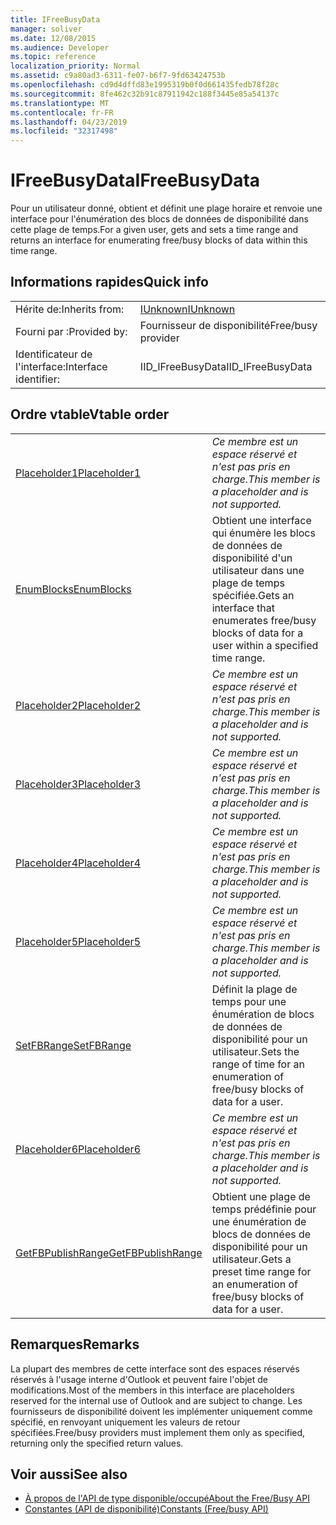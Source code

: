 ```yaml
---
title: IFreeBusyData
manager: soliver
ms.date: 12/08/2015
ms.audience: Developer
ms.topic: reference
localization_priority: Normal
ms.assetid: c9a80ad3-6311-fe07-b6f7-9fd63424753b
ms.openlocfilehash: cd9d4dffd83e1995319b0f0d661435fedb78f28c
ms.sourcegitcommit: 8fe462c32b91c87911942c188f3445e85a54137c
ms.translationtype: MT
ms.contentlocale: fr-FR
ms.lasthandoff: 04/23/2019
ms.locfileid: "32317498"
---
```

# <a name="ifreebusydata"></a><span data-ttu-id="579f5-102">IFreeBusyData</span><span class="sxs-lookup"><span data-stu-id="579f5-102">IFreeBusyData</span></span>

<span data-ttu-id="579f5-103">Pour un utilisateur donné, obtient et définit une plage horaire et renvoie une interface pour l'énumération des blocs de données de disponibilité dans cette plage de temps.</span><span class="sxs-lookup"><span data-stu-id="579f5-103">For a given user, gets and sets a time range and returns an interface for enumerating free/busy blocks of data within this time range.</span></span>
  
## <a name="quick-info"></a><span data-ttu-id="579f5-104">Informations rapides</span><span class="sxs-lookup"><span data-stu-id="579f5-104">Quick info</span></span>

|||
|:-----|:-----|
|<span data-ttu-id="579f5-105">Hérite de:</span><span class="sxs-lookup"><span data-stu-id="579f5-105">Inherits from:</span></span>  <br/> |[<span data-ttu-id="579f5-106">IUnknown</span><span class="sxs-lookup"><span data-stu-id="579f5-106">IUnknown</span></span>](https://msdn.microsoft.com/library/33f1d79a-33fc-4ce5-a372-e08bda378332%28Office.15%29.aspx) <br/> |
|<span data-ttu-id="579f5-107">Fourni par :</span><span class="sxs-lookup"><span data-stu-id="579f5-107">Provided by:</span></span>  <br/> |<span data-ttu-id="579f5-108">Fournisseur de disponibilité</span><span class="sxs-lookup"><span data-stu-id="579f5-108">Free/busy provider</span></span>  <br/> |
|<span data-ttu-id="579f5-109">Identificateur de l'interface:</span><span class="sxs-lookup"><span data-stu-id="579f5-109">Interface identifier:</span></span>  <br/> |<span data-ttu-id="579f5-110">IID_IFreeBusyData</span><span class="sxs-lookup"><span data-stu-id="579f5-110">IID_IFreeBusyData</span></span>  <br/> |
   
## <a name="vtable-order"></a><span data-ttu-id="579f5-111">Ordre vtable</span><span class="sxs-lookup"><span data-stu-id="579f5-111">Vtable order</span></span>

|||
|:-----|:-----|
|[<span data-ttu-id="579f5-112">Placeholder1</span><span class="sxs-lookup"><span data-stu-id="579f5-112">Placeholder1</span></span>](ifreebusydata-placeholder1.md) <br/> | <span data-ttu-id="579f5-113">*Ce membre est un espace réservé et n'est pas pris en charge.*</span><span class="sxs-lookup"><span data-stu-id="579f5-113">*This member is a placeholder and is not supported.*</span></span>  <br/> |
|[<span data-ttu-id="579f5-114">EnumBlocks</span><span class="sxs-lookup"><span data-stu-id="579f5-114">EnumBlocks</span></span>](ifreebusydata-enumblocks.md) <br/> |<span data-ttu-id="579f5-115">Obtient une interface qui énumère les blocs de données de disponibilité d'un utilisateur dans une plage de temps spécifiée.</span><span class="sxs-lookup"><span data-stu-id="579f5-115">Gets an interface that enumerates free/busy blocks of data for a user within a specified time range.</span></span>  <br/> |
|[<span data-ttu-id="579f5-116">Placeholder2</span><span class="sxs-lookup"><span data-stu-id="579f5-116">Placeholder2</span></span>](ifreebusydata-placeholder2.md) <br/> | <span data-ttu-id="579f5-117">*Ce membre est un espace réservé et n'est pas pris en charge.*</span><span class="sxs-lookup"><span data-stu-id="579f5-117">*This member is a placeholder and is not supported.*</span></span>  <br/> |
|[<span data-ttu-id="579f5-118">Placeholder3</span><span class="sxs-lookup"><span data-stu-id="579f5-118">Placeholder3</span></span>](ifreebusydata-placeholder3.md) <br/> | <span data-ttu-id="579f5-119">*Ce membre est un espace réservé et n'est pas pris en charge.*</span><span class="sxs-lookup"><span data-stu-id="579f5-119">*This member is a placeholder and is not supported.*</span></span>  <br/> |
|[<span data-ttu-id="579f5-120">Placeholder4</span><span class="sxs-lookup"><span data-stu-id="579f5-120">Placeholder4</span></span>](ifreebusydata-placeholder4.md) <br/> | <span data-ttu-id="579f5-121">*Ce membre est un espace réservé et n'est pas pris en charge.*</span><span class="sxs-lookup"><span data-stu-id="579f5-121">*This member is a placeholder and is not supported.*</span></span>  <br/> |
|[<span data-ttu-id="579f5-122">Placeholder5</span><span class="sxs-lookup"><span data-stu-id="579f5-122">Placeholder5</span></span>](ifreebusydata-placeholder5.md) <br/> | <span data-ttu-id="579f5-123">*Ce membre est un espace réservé et n'est pas pris en charge.*</span><span class="sxs-lookup"><span data-stu-id="579f5-123">*This member is a placeholder and is not supported.*</span></span>  <br/> |
|[<span data-ttu-id="579f5-124">SetFBRange</span><span class="sxs-lookup"><span data-stu-id="579f5-124">SetFBRange</span></span>](ifreebusydata-setfbrange.md) <br/> |<span data-ttu-id="579f5-125">Définit la plage de temps pour une énumération de blocs de données de disponibilité pour un utilisateur.</span><span class="sxs-lookup"><span data-stu-id="579f5-125">Sets the range of time for an enumeration of free/busy blocks of data for a user.</span></span>  <br/> |
|[<span data-ttu-id="579f5-126">Placeholder6</span><span class="sxs-lookup"><span data-stu-id="579f5-126">Placeholder6</span></span>](ifreebusydata-placeholder6.md) <br/> | <span data-ttu-id="579f5-127">*Ce membre est un espace réservé et n'est pas pris en charge.*</span><span class="sxs-lookup"><span data-stu-id="579f5-127">*This member is a placeholder and is not supported.*</span></span>  <br/> |
|[<span data-ttu-id="579f5-128">GetFBPublishRange</span><span class="sxs-lookup"><span data-stu-id="579f5-128">GetFBPublishRange</span></span>](ifreebusydata-getfbpublishrange.md) <br/> |<span data-ttu-id="579f5-129">Obtient une plage de temps prédéfinie pour une énumération de blocs de données de disponibilité pour un utilisateur.</span><span class="sxs-lookup"><span data-stu-id="579f5-129">Gets a preset time range for an enumeration of free/busy blocks of data for a user.</span></span>  <br/> |
   
## <a name="remarks"></a><span data-ttu-id="579f5-130">Remarques</span><span class="sxs-lookup"><span data-stu-id="579f5-130">Remarks</span></span>

<span data-ttu-id="579f5-131">La plupart des membres de cette interface sont des espaces réservés réservés à l'usage interne d'Outlook et peuvent faire l'objet de modifications.</span><span class="sxs-lookup"><span data-stu-id="579f5-131">Most of the members in this interface are placeholders reserved for the internal use of Outlook and are subject to change.</span></span> <span data-ttu-id="579f5-132">Les fournisseurs de disponibilité doivent les implémenter uniquement comme spécifié, en renvoyant uniquement les valeurs de retour spécifiées.</span><span class="sxs-lookup"><span data-stu-id="579f5-132">Free/busy providers must implement them only as specified, returning only the specified return values.</span></span>
  
## <a name="see-also"></a><span data-ttu-id="579f5-133">Voir aussi</span><span class="sxs-lookup"><span data-stu-id="579f5-133">See also</span></span>

- [<span data-ttu-id="579f5-134">À propos de l'API de type disponible/occupé</span><span class="sxs-lookup"><span data-stu-id="579f5-134">About the Free/Busy API</span></span>](about-the-free-busy-api.md)
- [<span data-ttu-id="579f5-135">Constantes (API de disponibilité)</span><span class="sxs-lookup"><span data-stu-id="579f5-135">Constants (Free/busy API)</span></span>](constants-free-busy-api.md)

